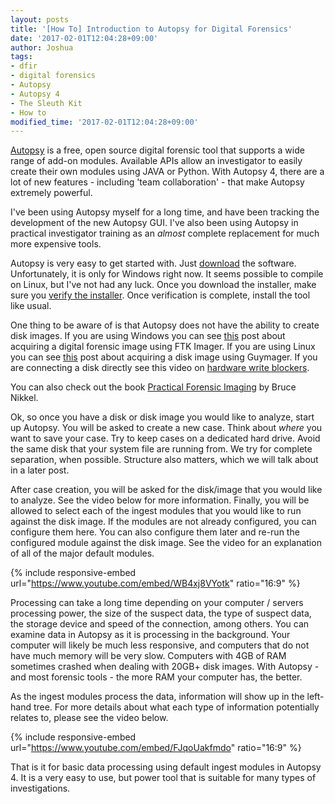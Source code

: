```yaml
---
layout: posts
title: '[How To] Introduction to Autopsy for Digital Forensics'
date: '2017-02-01T12:04:28+09:00'
author: Joshua
tags:
- dfir
- digital forensics
- Autopsy
- Autopsy 4
- The Sleuth Kit
- How to
modified_time: '2017-02-01T12:04:28+09:00'
---
```


[Autopsy](http://www.autopsy.com/) is a free, open source digital forensic tool that supports a wide range of add-on modules. Available APIs allow an investigator to easily create their own modules using JAVA or Python. With Autopsy 4, there are a lot of new features - including 'team collaboration' - that make Autopsy extremely powerful.

I've been using Autopsy myself for a long time, and have been tracking the development of the new Autopsy GUI. I've also been using Autopsy in practical investigator training as an *almost* complete replacement for much more expensive tools.

Autopsy is very easy to get started with. Just [download](http://sleuthkit.org/autopsy/download.php) the software. Unfortunately, it is only for Windows right now. It seems possible to compile on Linux, but I've not had any luck. Once you download the installer, make sure you [verify the installer](https://DFIR.Science/2015/07/how-to-using-gnupg-to-verify-data-using.html). Once verification is complete, install the tool like usual.

One thing to be aware of is that Autopsy does not have the ability to create disk images. If you are using Windows you can see [this](https://DFIR.Science//2016/11/how-to-forensic-acquisition-in-windows.html) post about acquiring a digital forensic image using FTK Imager. If you are using Linux you can see [this](https://DFIR.Science//2016/10/how-to-forensic-acquisition-in-linux_31.html) post about acquiring a disk image using Guymager. If you are connecting a disk directly see this video on [hardware write blockers](https://DFIR.Science//2016/10/how-to-forensic-data-acquisition.html).

You can also check out the book [Practical Forensic Imaging](http://amzn.to/2kPOZUG) by Bruce Nikkel.

Ok, so once you have a disk or disk image you would like to analyze, start up Autopsy. You will be asked to create a new case. Think about *where* you want to save your case. Try to keep cases on a dedicated hard drive. Avoid the same disk that your system file are running from. We try for complete separation, when possible. Structure also matters, which we will talk about in a later post.

After case creation, you will be asked for the disk/image that you would like to analyze. See the video below for more information. Finally, you will be allowed to select each of the ingest modules that you would like to run against the disk image. If the modules are not already configured, you can configure them here. You can also configure them later and re-run the configured module against the disk image. See the video for an explanation of all of the major default modules.

{% include responsive-embed url="https://www.youtube.com/embed/WB4xj8VYotk" ratio="16:9" %}

Processing can take a long time depending on your computer / servers processing power, the size of the suspect data, the type of suspect data, the storage device and speed of the connection, among others. You can examine data in Autopsy as it is processing in the background. Your computer will likely be much less responsive, and computers that do not have much memory will be very slow. Computers with 4GB of RAM sometimes crashed when dealing with 20GB+ disk images. With Autopsy - and most forensic tools - the more RAM your computer has, the better.

As the ingest modules process the data, information will show up in the left-hand tree. For more details about what each type of information potentially relates to, please see the video below.

{% include responsive-embed url="https://www.youtube.com/embed/FJqoUakfmdo" ratio="16:9" %}

That is it for basic data processing using default ingest modules in Autopsy 4. It is a very easy to use, but power tool that is suitable for many types of investigations.
